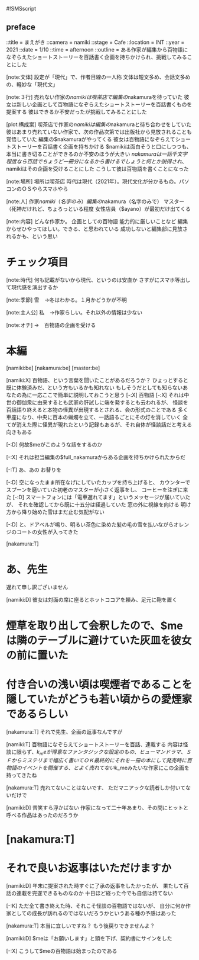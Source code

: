 #!SMSscript

## preface

::title = まえがき
::camera = namiki
::stage = Cafe
::location = INT
::year = 2021
::date = 1/10
::time = afternoon
::outline = ある作家が編集から百物語になぞらえたショートストーリーを百話書く企画を持ちかけられ、挑戦してみることにした

[note:文体]
設定が「現代」で、作者目線の一人称
文体は短文多め、会話文多めの、軽妙な「現代文」

[note:３行]
売れない作家の$namikiは喫茶店で編集の$nakamuraを待っていた
彼女は新しい企画として百物語になぞらえたショートストーリーを百話書くものを提案する
彼はできるか不安だったが挑戦してみることにした

[plot:構成案]
喫茶店で作家の$namikiは編集の$nakamuraと待ち合わせをしていた
彼はあまり売れていない作家で、次の作品次第では出版社から見放されることも覚悟していた
編集の$nakamuraがやってくる
彼女は百物語になぞらえてショートストーリーを百話書く企画を持ちかける
$namikiは面白そうと口にしつつも、本当に書き切ることができるのか不安のほうが大きい
$nakamuraは一話千文字程度なら百話でちょうど一冊分になるから書けるでしょうと
何とか説得され、$namikiはその企画を受けることにした
こうして彼は百物語を書くことになった

[note:場所]
場所は喫茶店
時代は現代（2021年）。現代文化が分かるもの。パソコンのＯＳやらスマホやら

[note:人]
作家$namiki（名字のみ）
編集の$nakamura（名字のみで）
マスター（死神だけれど、ちょろっといる程度
女性店員（$ayano）が最初だけ出てくる

[note:内容]
どんな作家か。
企画としての百物語
能力的に厳しいことなど
編集からぜひやってほしい。できる、と思われている
成功しないと編集部に見放されるかも、という思い

# チェック項目

[note:時代]
何も記載がないから現代、というのは安直か
さすがにスマホ等出して現代感を演出するか

[note:季節]
雪　→冬はわかる。１月かどうかが不明

[note:主人公]
私　→作家らしい。それ以外の情報は少ない

[note:オチ]
→　百物語の企画を受ける

# 本編

[namiki:be]
[nakamura:be]
[master:be]

[namiki:X]
百物語、という言葉を聞いたことがあるだろうか？
ひょっとすると既に体験済みだ、という方もいるかも知れない
もしそうだとしても知らないあなたの為に一応ここで簡単に説明しておこうと思う
[-:X]
百物語
[-:X]
それは中世の御伽衆に由来するとも武家の肝試しに端を発するとも云われるが、
怪談を百話語り終えると本物の怪異が出現するとされる、会の形式のことである
多く車座になり、中央に百本の蝋燭を立て、一話語るごとにその灯を消していく
全てが消えた際に怪異が現れたという記録もあるが、それ自体が怪談話だと考える向きもある

[-:D]
何故$meがこのような話をするのか

[-:X]
それは担当編集の$full_nakamuraからある企画を持ちかけられたからだ

[-:T]
あ、あの
お替りを

[-:D]
空になったまま所在なげにしていたカップを持ち上げると、
カウンターでスプーンを磨いていた初老のマスターが小さく返事をし、
コーヒーを注ぎに来た
[-:D]
スマートフォンには「電車遅れてます」というメッセージが届いていたが、
それを確認してから既に十五分は経過していた
窓の外に視線を向ける
明け方から降り始めた雪はまだ止む気配がない

[-:D]
と、ドアベルが鳴り、明るい茶色に染めた髪の毛の雪を払いながらオレンジのコートの女性が入ってきた

[nakamura:T]
# あ、先生
遅れて申し訳ございません

[namiki:D]
彼女は対面の席に座るとホットココアを頼み、足元に鞄を置く
# 煙草を取り出して会釈したので、$meは隣のテーブルに避けていた灰皿を彼女の前に置いた
# 付き合いの浅い頃は喫煙者であることを隠していたがどうも若い頃からの愛煙家であるらしい

[nakamura:T]
それで先生、企画の返事なんですが

[namiki:T]
百物語になぞらえてショートストーリーを百話、連載する
内容は怪談に限らず、$k_meが得意なファンタジックな設定のもの、ヒューマンドラマ、
ＳＦからミステリまで幅広く書いてＯＫ
最終的にそれを一冊の本にして発売時に百物語のイベントを開催する、と
よく売れてない$k_meみたいな作家にこの企画を持ってきたね

[nakamura:T]
売れてないことはないです、
ただマニアックな読者しか付いてないだけで

[namiki:D]
苦笑すら浮かばない
作家になって二十年あまり、その間にヒットと呼べる作品はあったのだろうか

# [nakamura:T]
# それで良いお返事はいただけますか

[namiki:D]
年末に提案された時すぐに了承の返事をしたかったが、
果たして百話の連載を完遂できるものなのか
十日ほど経った今でも自信は持てない

[-:K]
ただ全て書き終えた時、それこそ怪談の百物語ではないが、
自分に何か作家としての成長が訪れるのではないだろうかというある種の予感はあった

[nakamura:T]
本当に宜しいですね？
もう後戻りできませんよ？

[namiki:D]
$meは「お願いします」と頭を下げ、契約書にサインをした

[-:X]
こうして$meの百物語は始まったのである
